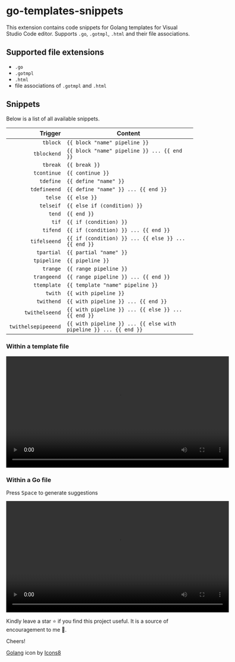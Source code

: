 # go-templates-snippets

This extension contains code snippets for Golang templates for Visual Studio Code editor. Supports `.go`, `.gotmpl`, `.html` and their file associations.

## Supported file extensions
* `.go`
* `.gotmpl`
* `.html`
* file associations of `.gotmpl` and `.html`

## Snippets

Below is a list of all available snippets.

| Trigger               | Content |
| -------:              | ------- |
| `tblock`              | `{{ block "name" pipeline }}`
| `tblockend`           | `{{ block "name" pipeline }} ... {{ end }}` 
| `tbreak`              | `{{ break }}` 
| `tcontinue`           | `{{ continue }}` 
| `tdefine`             | `{{ define "name" }}` 
| `tdefineend`          | `{{ define "name" }} ... {{ end }}` 
| `telse`               | `{{ else }}` 
| `telseif`             | `{{ else if (condition) }}` 
| `tend`                | `{{ end }}` 
| `tif`                 | `{{ if (condition) }}`
| `tifend`              | `{{ if (condition) }} ... {{ end }}`
| `tifelseend`          | `{{ if (condition) }} ... {{ else }} ... {{ end }}` 
| `tpartial`            | `{{ partial "name" }}`
| `tpipeline`           | `{{ pipeline }}`
| `trange`              | `{{ range pipeline }}`
| `trangeend`           | `{{ range pipeline }} ... {{ end }}`
| `ttemplate`           | `{{ template "name" pipeline }}` 
| `twith`               | `{{ with pipeline }}`
| `twithend`            | `{{ with pipeline }} ... {{ end }}`
| `twithelseend`        | `{{ with pipeline }} ... {{ else }} ... {{ end }}` 
| `twithelsepipeeend`   | `{{ with pipeline }} ... {{ else with pipeline }} ... {{ end }}`

### Within a template file

<video src='./assets/videos/golang-templates-snippets-markup.mp4' width=600 controls></video>

### Within a Go file
Press <kbd>Space</kbd> to generate suggestions

<video src='./assets/videos/golang-templates-snippets-go.mp4' width=600 controls></video>

<!-- ## Release Notes

Users appreciate release notes as you update your extension.

### 1.0.0

Initial release of ...

### 1.0.1

Fixed issue #.

### 1.1.0

Added features X, Y, and Z.

--- -->

Kindly leave a star ⭐ if you find this project useful. It is a source of encouragement to me 🙏.

Cheers!

<a target="_blank" href="https://icons8.com/icon/44442/golang">Golang</a> icon by <a target="_blank" href="https://icons8.com">Icons8</a>
